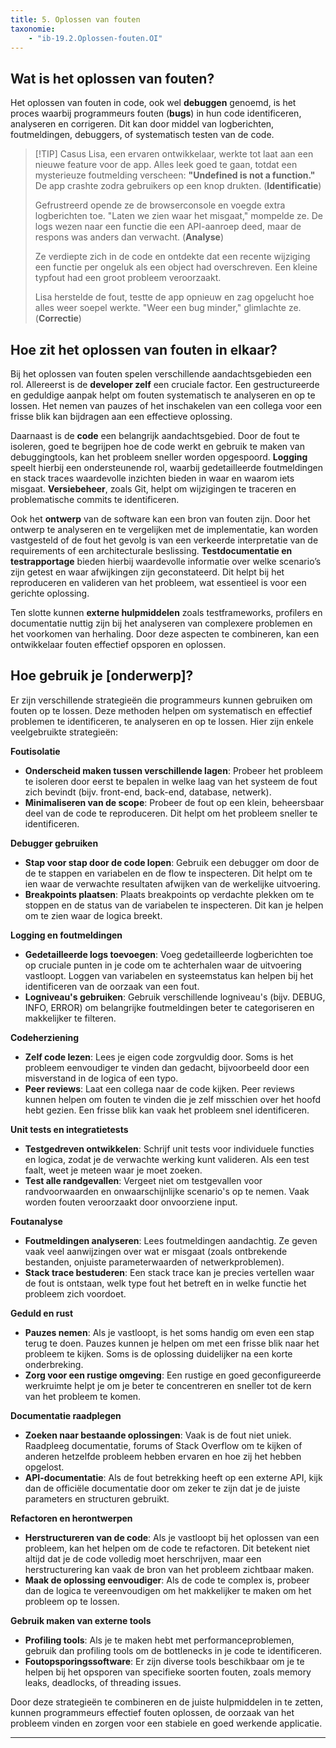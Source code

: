 ```yaml
---
title: 5. Oplossen van fouten
taxonomie:
    - "ib-19.2.Oplossen-fouten.OI"
---
```


## Wat is het oplossen van fouten?
Het oplossen van fouten in code, ook wel **debuggen** genoemd, is het proces waarbij programmeurs fouten (**bugs**) in hun code identificeren, analyseren en corrigeren. Dit kan door middel van logberichten, foutmeldingen, debuggers, of systematisch testen van de code.

> [!TIP] Casus
> Lisa, een ervaren ontwikkelaar, werkte tot laat aan een nieuwe feature voor de app. Alles leek goed te gaan, totdat een mysterieuze foutmelding verscheen: **"Undefined is not a function."** De app crashte zodra gebruikers op een knop drukten. (**Identificatie**)  
> 
> Gefrustreerd opende ze de browserconsole en voegde extra logberichten toe. "Laten we zien waar het misgaat," mompelde ze. De logs wezen naar een functie die een API-aanroep deed, maar de respons was anders dan verwacht. (**Analyse**)  
> 
> Ze verdiepte zich in de code en ontdekte dat een recente wijziging een functie per ongeluk als een object had overschreven. Een kleine typfout had een groot probleem veroorzaakt.  
> 
> Lisa herstelde de fout, testte de app opnieuw en zag opgelucht hoe alles weer soepel werkte. "Weer een bug minder," glimlachte ze. (**Correctie**)

## Hoe zit het oplossen van fouten in elkaar?
Bij het oplossen van fouten spelen verschillende aandachtsgebieden een rol. Allereerst is de **developer zelf** een cruciale factor. Een gestructureerde en geduldige aanpak helpt om fouten systematisch te analyseren en op te lossen. Het nemen van pauzes of het inschakelen van een collega voor een frisse blik kan bijdragen aan een effectieve oplossing.  

Daarnaast is de **code** een belangrijk aandachtsgebied. Door de fout te isoleren, goed te begrijpen hoe de code werkt en gebruik te maken van debuggingtools, kan het probleem sneller worden opgespoord. **Logging** speelt hierbij een ondersteunende rol, waarbij gedetailleerde foutmeldingen en stack traces waardevolle inzichten bieden in waar en waarom iets misgaat. **Versiebeheer**, zoals Git, helpt om wijzigingen te traceren en problematische commits te identificeren.  

Ook het **ontwerp** van de software kan een bron van fouten zijn. Door het ontwerp te analyseren en te vergelijken met de implementatie, kan worden vastgesteld of de fout het gevolg is van een verkeerde interpretatie van de requirements of een architecturale beslissing. **Testdocumentatie en testrapportage** bieden hierbij waardevolle informatie over welke scenario’s zijn getest en waar afwijkingen zijn geconstateerd. Dit helpt bij het reproduceren en valideren van het probleem, wat essentieel is voor een gerichte oplossing.  

Ten slotte kunnen **externe hulpmiddelen** zoals testframeworks, profilers en documentatie nuttig zijn bij het analyseren van complexere problemen en het voorkomen van herhaling. Door deze aspecten te combineren, kan een ontwikkelaar fouten effectief opsporen en oplossen.

## Hoe gebruik je [onderwerp]?
Er zijn verschillende strategieën die programmeurs kunnen gebruiken om fouten op te lossen. Deze methoden helpen om systematisch en effectief problemen te identificeren, te analyseren en op te lossen. Hier zijn enkele veelgebruikte strategieën:

**Foutisolatie**
   - **Onderscheid maken tussen verschillende lagen**: Probeer het probleem te isoleren door eerst te bepalen in welke laag van het systeem de fout zich bevindt (bijv. front-end, back-end, database, netwerk).
   - **Minimaliseren van de scope**: Probeer de fout op een klein, beheersbaar deel van de code te reproduceren. Dit helpt om het probleem sneller te identificeren.

**Debugger gebruiken**
   - **Stap voor stap door de code lopen**: Gebruik een debugger om door de de te stappen en variabelen en de flow te inspecteren. Dit helpt om te ien waar de verwachte resultaten afwijken van de werkelijke uitvoering.
   - **Breakpoints plaatsen**: Plaats breakpoints op verdachte plekken om te stoppen en de status van de variabelen te inspecteren. Dit kan je helpen om te zien waar de logica breekt.

**Logging en foutmeldingen**
   - **Gedetailleerde logs toevoegen**: Voeg gedetailleerde logberichten toe op cruciale punten in je code om te achterhalen waar de uitvoering vastloopt. Loggen van variabelen en systeemstatus kan helpen bij het identificeren van de oorzaak van een fout.
   - **Logniveau's gebruiken**: Gebruik verschillende logniveau's (bijv. DEBUG, INFO, ERROR) om belangrijke foutmeldingen beter te categoriseren en makkelijker te filteren.

**Codeherziening**
   - **Zelf code lezen**: Lees je eigen code zorgvuldig door. Soms is het probleem eenvoudiger te vinden dan gedacht, bijvoorbeeld door een misverstand in de logica of een typo.
   - **Peer reviews**: Laat een collega naar de code kijken. Peer reviews kunnen helpen om fouten te vinden die je zelf misschien over het hoofd hebt gezien. Een frisse blik kan vaak het probleem snel identificeren.

**Unit tests en integratietests**
   - **Testgedreven ontwikkelen**: Schrijf unit tests voor individuele functies en logica, zodat je de verwachte werking kunt valideren. Als een test faalt, weet je meteen waar je moet zoeken.
   - **Test alle randgevallen**: Vergeet niet om testgevallen voor randvoorwaarden en onwaarschijnlijke scenario's op te nemen. Vaak worden fouten veroorzaakt door onvoorziene input.

**Foutanalyse**
   - **Foutmeldingen analyseren**: Lees foutmeldingen aandachtig. Ze geven vaak veel aanwijzingen over wat er misgaat (zoals ontbrekende bestanden, onjuiste parameterwaarden of netwerkproblemen).
   - **Stack trace bestuderen**: Een stack trace kan je precies vertellen waar de fout is ontstaan, welk type fout het betreft en in welke functie het probleem zich voordoet.

**Geduld en rust**
   - **Pauzes nemen**: Als je vastloopt, is het soms handig om even een stap terug te doen. Pauzes kunnen je helpen om met een frisse blik naar het probleem te kijken. Soms is de oplossing duidelijker na een korte onderbreking.
   - **Zorg voor een rustige omgeving**: Een rustige en goed geconfigureerde werkruimte helpt je om je beter te concentreren en sneller tot de kern van het probleem te komen.

**Documentatie raadplegen**
   - **Zoeken naar bestaande oplossingen**: Vaak is de fout niet uniek. Raadpleeg documentatie, forums of Stack Overflow om te kijken of anderen hetzelfde probleem hebben ervaren en hoe zij het hebben opgelost.
   - **API-documentatie**: Als de fout betrekking heeft op een externe API, kijk dan de officiële documentatie door om zeker te zijn dat je de juiste parameters en structuren gebruikt.

**Refactoren en herontwerpen**
   - **Herstructureren van de code**: Als je vastloopt bij het oplossen van een probleem, kan het helpen om de code te refactoren. Dit betekent niet altijd dat je de code volledig moet herschrijven, maar een herstructurering kan vaak de bron van het probleem zichtbaar maken.
   - **Maak de oplossing eenvoudiger**: Als de code te complex is, probeer dan de logica te vereenvoudigen om het makkelijker te maken om het probleem op te lossen.

**Gebruik maken van externe tools**
   - **Profiling tools**: Als je te maken hebt met performanceproblemen, gebruik dan profiling tools om de bottlenecks in je code te identificeren.
   - **Foutopsporingssoftware**: Er zijn diverse tools beschikbaar om je te helpen bij het opsporen van specifieke soorten fouten, zoals memory leaks, deadlocks, of threading issues.

Door deze strategieën te combineren en de juiste hulpmiddelen in te zetten, kunnen programmeurs effectief fouten oplossen, de oorzaak van het probleem vinden en zorgen voor een stabiele en goed werkende applicatie.

---
